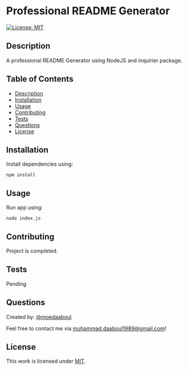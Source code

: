 # Professional README Generator

[![License: MIT](https://img.shields.io/badge/License-MIT-yellow.svg)](https://opensource.org/licenses/MIT)

## Description

A professional README Generator using NodeJS and inquirier package.

## Table of Contents

- [Description](#description)
- [Installation](#installation)
- [Usage](#usage)
- [Contributing](#contributing)
- [Tests](#tests)
- [Questions](#questions)
- [License](#license)

## Installation

​Install dependencies using: 
    
    npm install

## Usage

Run app using: 
    
    node index.js

## Contributing
Project is completed.

## Tests
Pending

## Questions
  
Created by: [@moedaaboul](https://github.com/moedaaboul)
                
Feel free to contact me via [muhammad.daaboul1989@gmail.com](muhammad.daaboul1989@gmail.com)!

## License
This work is licensed under
[MIT](#).

